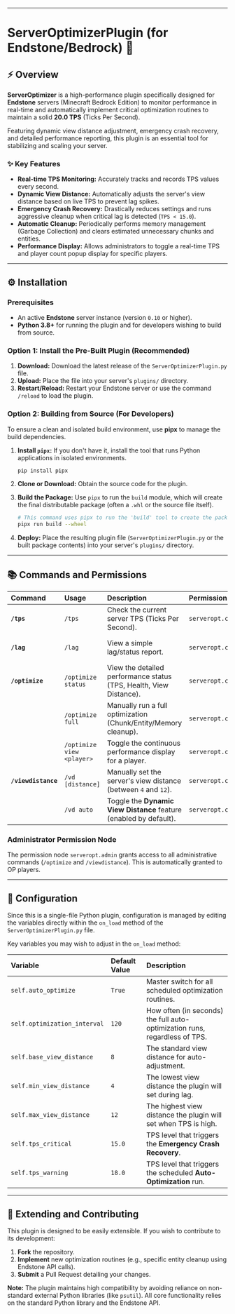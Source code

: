 -----

# ServerOptimizerPlugin (for Endstone/Bedrock) 🚀

## ⚡ Overview

**ServerOptimizer** is a high-performance plugin specifically designed for **Endstone** servers (Minecraft Bedrock Edition) to monitor performance in real-time and automatically implement critical optimization routines to maintain a solid **20.0 TPS** (Ticks Per Second).

Featuring dynamic view distance adjustment, emergency crash recovery, and detailed performance reporting, this plugin is an essential tool for stabilizing and scaling your server.

### ✨ Key Features

  * **Real-time TPS Monitoring:** Accurately tracks and records TPS values every second.
  * **Dynamic View Distance:** Automatically adjusts the server's view distance based on live TPS to prevent lag spikes.
  * **Emergency Crash Recovery:** Drastically reduces settings and runs aggressive cleanup when critical lag is detected (`TPS < 15.0`).
  * **Automatic Cleanup:** Periodically performs memory management (Garbage Collection) and clears estimated unnecessary chunks and entities.
  * **Performance Display:** Allows administrators to toggle a real-time TPS and player count popup display for specific players.

-----

## ⚙️ Installation

### Prerequisites

  * An active **Endstone** server instance (version `0.10` or higher).
  * **Python 3.8+** for running the plugin and for developers wishing to build from source.

### Option 1: Install the Pre-Built Plugin (Recommended)

1.  **Download:** Download the latest release of the `ServerOptimizerPlugin.py` file.
2.  **Upload:** Place the file into your server's `plugins/` directory.
3.  **Restart/Reload:** Restart your Endstone server or use the command `/reload` to load the plugin.

### Option 2: Building from Source (For Developers)

To ensure a clean and isolated build environment, use **pipx** to manage the build dependencies.

1.  **Install `pipx`:** If you don't have it, install the tool that runs Python applications in isolated environments.

    ```bash
    pip install pipx
    ```

2.  **Clone or Download:** Obtain the source code for the plugin.

3.  **Build the Package:** Use `pipx` to run the `build` module, which will create the final distributable package (often a `.whl` or the source file itself).

    ```bash
    # This command uses pipx to run the 'build' tool to create the package
    pipx run build --wheel
    ```

4.  **Deploy:** Place the resulting plugin file (`ServerOptimizerPlugin.py` or the built package contents) into your server's `plugins/` directory.

-----

## 📚 Commands and Permissions

| Command | Usage | Description | Permission | Default |
| :--- | :--- | :--- | :--- | :--- |
| **`/tps`** | `/tps` | Check the current server TPS (Ticks Per Second). | `serveropt.command.tps` | True (All players) |
| **`/lag`** | `/lag` | View a simple lag/status report. | `serveropt.command.lag` | True (All players) |
| **`/optimize`** | `/optimize status` | View the detailed performance status (TPS, Health, View Distance). | `serveropt.command.optimize` | OP |
| | `/optimize full` | Manually run a full optimization (Chunk/Entity/Memory cleanup). | `serveropt.command.optimize` | OP |
| | `/optimize view <player>` | Toggle the continuous performance display for a player. | `serveropt.command.optimize` | OP |
| **`/viewdistance`** | `/vd [distance]` | Manually set the server's view distance (between `4` and `12`). | `serveropt.command.viewdistance` | OP |
| | `/vd auto` | Toggle the **Dynamic View Distance** feature (enabled by default). | `serveropt.command.viewdistance` | OP |

### Administrator Permission Node

The permission node `serveropt.admin` grants access to all administrative commands (`/optimize` and `/viewdistance`). This is automatically granted to OP players.

-----

## 🔧 Configuration

Since this is a single-file Python plugin, configuration is managed by editing the variables directly within the `on_load` method of the `ServerOptimizerPlugin.py` file.

Key variables you may wish to adjust in the `on_load` method:

| Variable | Default Value | Description |
| :--- | :--- | :--- |
| `self.auto_optimize` | `True` | Master switch for all scheduled optimization routines. |
| `self.optimization_interval` | `120` | How often (in seconds) the full auto-optimization runs, regardless of TPS. |
| `self.base_view_distance` | `8` | The standard view distance for auto-adjustment. |
| `self.min_view_distance` | `4` | The lowest view distance the plugin will set during lag. |
| `self.max_view_distance` | `12` | The highest view distance the plugin will set when TPS is high. |
| `self.tps_critical` | `15.0` | TPS level that triggers the **Emergency Crash Recovery**. |
| `self.tps_warning` | `18.0` | TPS level that triggers the scheduled **Auto-Optimization** run. |

-----

## 📝 Extending and Contributing

This plugin is designed to be easily extensible. If you wish to contribute to its development:

1.  **Fork** the repository.
2.  **Implement** new optimization routines (e.g., specific entity cleanup using Endstone API calls).
3.  **Submit** a Pull Request detailing your changes.

**Note:** The plugin maintains high compatibility by avoiding reliance on non-standard external Python libraries (like `psutil`). All core functionality relies on the standard Python library and the Endstone API.
